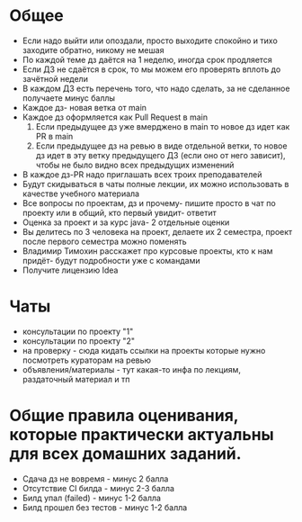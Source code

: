 # Общее
- Если надо выйти или опоздали, просто выходите спокойно и тихо заходите обратно, никому не мешая
- По каждой теме дз даётся на 1 неделю, иногда срок продляется  
- Если ДЗ не сдаётся в срок, то мы можем его проверять вплоть до зачётной недели  
- В каждом ДЗ есть перечень того, что надо сделать, за не сделанное получаете минус баллы  
- Каждое дз- новая ветка от main
- Каждое дз оформляется как Pull Request в main
  1. Если предыдущее дз уже вмерджено в main то новое дз идет как PR в main  
  2. Если предыдущее дз на ревью в виде отдельной ветки, то новое дз идет в эту ветку предыдущего ДЗ (если оно от него зависит), чтобы не было видно всех предыдущих изменений
- В каждое дз-PR надо приглашать всех троих преподавателей
- Будут скидываться в чаты полные лекции, их можно использовать в качестве учебного материала 
- Все вопросы по проектам, дз и прочему- пишите просто в чат по проекту или в общий, кто первый увидит- ответит
- Оценка за проект и за курс java- 2 отдельные оценки
- Вы делитесь по 3 человека на проект, делаете их 2 семестра, проект после первого семестра можно поменять
- Владимир Тимохин расскажет про курсовые проекты, кто к нам придёт- будут подробности уже с командами
- Получите лицензию Idea

# Чаты
- консультации по проекту "1"  
- консультации по проекту "2"  
- на проверку - сюда кидать ссылки на проекты которые нужно посмотреть кураторам на ревью  
- объявления/материалы - тут какая-то инфа по лекциям, раздаточный материал и тп

# Общие правила оценивания, которые практически актуальны для всех домашних заданий.  
- Сдача дз не вовремя - минус 2 балла  
- Отсутствие CI билда - минус 2-3 балла
- Билд упал (failed) - минус 1-2 балла  
- Билд прошел без тестов - минус 1-2 балла
